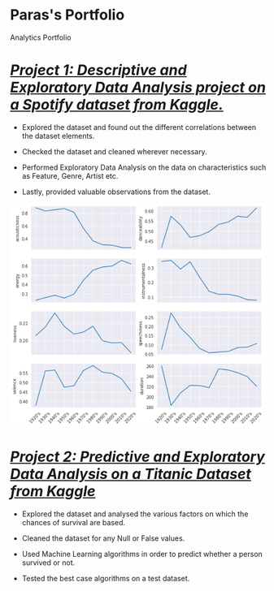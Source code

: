 # Paras's Portfolio
Analytics Portfolio


# ***[Project 1: Descriptive and Exploratory Data Analysis project on a Spotify dataset from Kaggle.](https://jovian.ai/parasbisht126/spotify-data-analysis-kaggle-1)***
*   Explored the dataset and found out the different correlations between the dataset elements.

*   Checked the dataset and cleaned wherever necessary.
*   Performed Exploratory Data Analysis on the data on characteristics such as Feature, Genre, Artist etc.


*   Lastly, provided  valuable observations from the dataset.

![](https://github.com/Paras2608/Portfolio/blob/main/images/Spotify%20Dataset.png)

# ***[Project 2: Predictive and Exploratory Data Analysis on a Titanic Dataset from Kaggle](https://jovian.ai/parasbisht126/titanic-data-analysis)***

*   Explored the dataset and analysed the various factors on which the chances of survival are based.

*   Cleaned the dataset for any Null or False values.

*   Used Machine Learning algorithms in order to predict whether a person survived or not.


*   Tested the best case algorithms on a test dataset.

